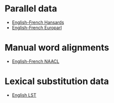 # Parallel data

* [English-French Hansards](https://surfdrive.surf.nl/files/index.php/s/Bliv4tIwd7NLAxP)
* [English-French Europarl](https://surfdrive.surf.nl/files/index.php/s/C4QRRulMMX4bdhn)

# Manual word alignments

* [English-French NAACL](https://surfdrive.surf.nl/files/index.php/s/SZmadxD7QTwEPx0)

# Lexical substitution data

* [English LST](https://surfdrive.surf.nl/files/index.php/s/71bLDwNbeTOX1IA)
